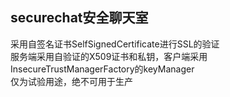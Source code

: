 ## securechat安全聊天室
采用自签名证书SelfSignedCertificate进行SSL的验证  
服务端采用自验证的X509证书和私钥，客户端采用InsecureTrustManagerFactory的keyManager  
仅为试验用途，绝不可用于生产  